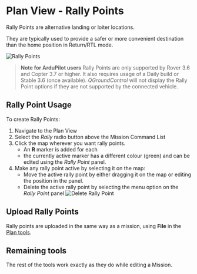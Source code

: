 # Plan View - Rally Points

Rally Points are alternative landing or loiter locations.

They are typically used to provide a safer or more convenient destination than the home position in Return/RTL mode.

![Rally Points](../../assets/plan/rally/rally_points_overview.jpg)

> **Note for ArduPilot users** Rally Points are only supported by Rover 3.6 and Copter 3.7 or higher. It also requires usage of a Daily build or Stable 3.6 (once available). *QGroundControl* will not display the Rally Point options if they are not supported by the connected vehicle.

## Rally Point Usage

To create Rally Points:

1. Navigate to the Plan View
2. Select the *Rally* radio button above the Mission Command List
3. Click the map wherever you want rally points. 
    - An **R** marker is added for each
    - the currently active marker has a different colour (green) and can be edited using the *Rally Point* panel.
4. Make any rally point active by selecting it on the map: 
    - Move the active rally point by either dragging it on the map or editing the position in the panel.
    - Delete the active rally point by selecting the menu option on the *Rally Point* panel ![Delete Rally Point](../../assets/plan/rally/rally_points_delete.jpg)

## Upload Rally Points

Rally points are uploaded in the same way as a mission, using **File** in the [Plan tools](../PlanView/PlanView.md).

## Remaining tools

The rest of the tools work exactly as they do while editing a Mission.